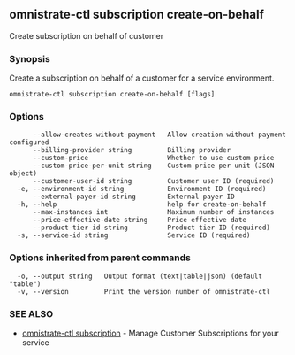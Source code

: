 ## omnistrate-ctl subscription create-on-behalf

Create subscription on behalf of customer

### Synopsis

Create a subscription on behalf of a customer for a service environment.

```
omnistrate-ctl subscription create-on-behalf [flags]
```

### Options

```
      --allow-creates-without-payment   Allow creation without payment configured
      --billing-provider string         Billing provider
      --custom-price                    Whether to use custom price
      --custom-price-per-unit string    Custom price per unit (JSON object)
      --customer-user-id string         Customer user ID (required)
  -e, --environment-id string           Environment ID (required)
      --external-payer-id string        External payer ID
  -h, --help                            help for create-on-behalf
      --max-instances int               Maximum number of instances
      --price-effective-date string     Price effective date
      --product-tier-id string          Product tier ID (required)
  -s, --service-id string               Service ID (required)
```

### Options inherited from parent commands

```
  -o, --output string   Output format (text|table|json) (default "table")
  -v, --version         Print the version number of omnistrate-ctl
```

### SEE ALSO

* [omnistrate-ctl subscription](omnistrate-ctl_subscription.md)	 - Manage Customer Subscriptions for your service

